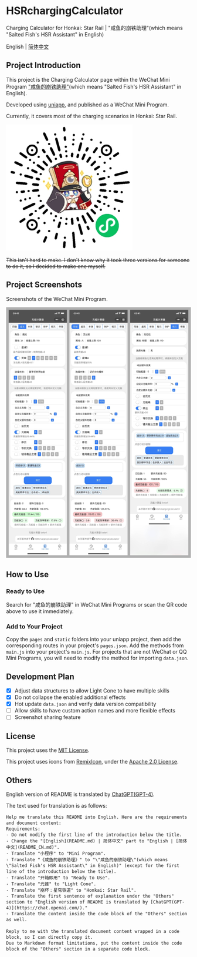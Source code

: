 # HSRchargingCalculator

Charging Calculator for Honkai: Star Rail | "咸鱼的崩铁助理"(which means "Salted Fish's HSR Assistant" in English)

English | [简体中文](README_CN.md)

## Project Introduction

This project is the Charging Calculator page within the WeChat Mini Program ["咸鱼的崩铁助理"](%E5%92%B8%E9%B1%BC%E7%9A%84%E5%B4%A9%E9%93%81%E5%8A%A9%E7%90%86.md)(which means "Salted Fish's HSR Assistant" in English).

Developed using [uniapp](https://uniapp.dcloud.net.cn/), and published as a WeChat Mini Program.

Currently, it covers most of the charging scenarios in Honkai: Star Rail.

![miniprogram-qrcode](img/miniprogram-qrcode.jpg)

~~This isn't hard to make. I don't know why it took three versions for someone to do it, so I decided to make one myself.~~

## Project Screenshots

Screenshots of the WeChat Mini Program.

![preview](/img/preview.jpg)

## How to Use

### Ready to Use

Search for "咸鱼的崩铁助理" in WeChat Mini Programs or scan the QR code above to use it immediately.

### Add to Your Project

Copy the `pages` and `static` folders into your uniapp project, then add the corresponding routes in your project's `pages.json`.
Add the methods from `main.js` into your project's `main.js`.
For projects that are not WeChat or QQ Mini Programs, you will need to modify the method for importing `data.json`.

## Development Plan

- [x] Adjust data structures to allow Light Cone to have multiple skills
- [x] Do not collapse the enabled additional effects
- [x] Hot update `data.json` and verify data version compatibility
- [ ] Allow skills to have custom action names and more flexible effects
- [ ] Screenshot sharing feature

## License

This project uses the [MIT License](LICENSE).

This project uses icons from [RemixIcon](https://github.com/Remix-Design/RemixIcon/), under the [Apache 2.0 License](https://github.com/Remix-Design/RemixIcon/blob/master/License).

## Others

English version of README is translated by [ChatGPT(GPT-4)](https://chat.openai.com/).

The text used for translation is as follows:

```
Help me translate this README into English. Here are the requirements and document content:
Requirements:
- Do not modify the first line of the introduction below the title.
- Change the "[English](README.md) | 简体中文" part to "English | [简体中文](README_CN.md)".
- Translate "小程序" to "Mini Program".
- Translate "《咸鱼的崩铁助理》" to "\"咸鱼的崩铁助理\"(which means \"Salted Fish's HSR Assistant\" in English)" (except for the first line of the introduction below the title).
- Translate "开箱即用" to "Ready to Use".
- Translate "光锥" to "Light Cone".
- Translate "崩坏：星穹铁道" to "Honkai: Star Rail".
- Translate the first sentence of explanation under the "Others" section to "English version of README is translated by [ChatGPT(GPT-4)](https://chat.openai.com/)."
- Translate the content inside the code block of the "Others" section as well.

Reply to me with the translated document content wrapped in a code block, so I can directly copy it.
Due to Markdown format limitations, put the content inside the code block of the "Others" section in a separate code block.
```